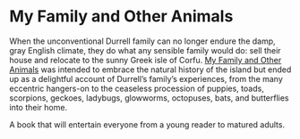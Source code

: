 # My Family and Other Animals

When the unconventional Durrell family can no longer endure the damp, gray English climate, they do what any sensible family would do: sell their house and relocate to the sunny Greek isle of Corfu. [My Family and Other Animals](https://www.amazon.com/Family-Other-Animals-Corfu-Trilogy-ebook/dp/B06ZZMLMKT/) was intended to embrace the natural history of the island but ended up as a delightful account of Durrell’s family’s experiences, from the many eccentric hangers-on to the ceaseless procession of puppies, toads, scorpions, geckoes, ladybugs, glowworms, octopuses, bats, and butterflies into their home.

A book that will entertain everyone from a young reader to matured adults.
